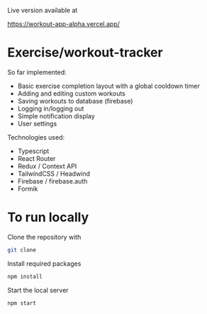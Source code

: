 Live version available at 

https://workout-app-alpha.vercel.app/

# Exercise/workout-tracker


So far implemented: 
- Basic exercise completion layout with a global cooldown timer
- Adding and editing custom workouts 
- Saving workouts to database (firebase)
- Logging in/logging out
- Simple notification display
- User settings

Technologies used:
- Typescript
- React Router
- Redux / Context API
- TailwindCSS / Headwind
- Firebase / firebase.auth
- Formik

# To run locally
Clone the repository with 

```bash
git clone
```

Install required packages
```bash
npm install
```

Start the local server
```bash
npm start
```


